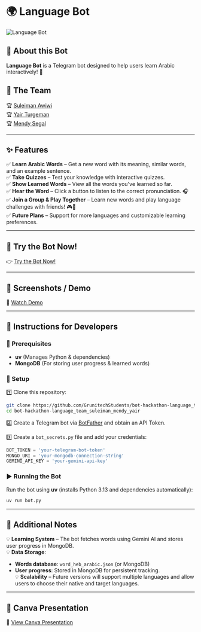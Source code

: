 # 🌍 Language Bot

![Language Bot](https://github.com/user-attachments/assets/417b10ef-c13c-467c-a988-39082cf24489)

## 🎯 About this Bot
**Language Bot** is a Telegram bot designed to help users learn Arabic interactively! 🚀

## 👥 The Team
🏆 [Suleiman Awiwi](https://github.com/slemanaweiwi)  
🏆 [Yair Turgeman](https://github.com/yair489)  
🏆 [Mendy Segal](https://github.com/Mendysegal20)  

---

## ✨ Features
✅ **Learn Arabic Words** – Get a new word with its meaning, similar words, and an example sentence.  
✅ **Take Quizzes** – Test your knowledge with interactive quizzes.  
✅ **Show Learned Words** – View all the words you've learned so far.  
✅ **Hear the Word** – Click a button to listen to the correct pronunciation. 🎧  
✅ **Join a Group & Play Together** – Learn new words and play language challenges with friends! 🎮👥  
✅ **Future Plans** – Support for more languages and customizable learning preferences.  

---

## 🚀 Try the Bot Now!
👉 [Try the Bot Now!](http://t.me/Language_boost_bot)

---

## 📸 Screenshots / Demo
🚧 [Watch Demo](https://github.com/user-attachments/assets/a95aba67-5626-4956-89b5-671db5ca7d8f)

---

## 📢 Instructions for Developers
### 🔧 Prerequisites
- **uv** (Manages Python & dependencies)
- **MongoDB** (For storing user progress & learned words)

### 🚀 Setup
1️⃣ Clone this repository:
```sh
git clone https://github.com/GrunitechStudents/bot-hackathon-language_team_suleiman_mendy_yair.git
cd bot-hackathon-language_team_suleiman_mendy_yair
```
2️⃣ Create a Telegram bot via [BotFather](https://telegram.me/BotFather) and obtain an API Token.

3️⃣ Create a `bot_secrets.py` file and add your credentials:
```python
BOT_TOKEN = 'your-telegram-bot-token'
MONGO_URI = 'your-mongodb-connection-string'
GEMINI_API_KEY = 'your-gemini-api-key'
```

### ▶️ Running the Bot
Run the bot using **uv** (installs Python 3.13 and dependencies automatically):
```sh
uv run bot.py
```

---

## 📌 Additional Notes
💡 **Learning System** – The bot fetches words using Gemini AI and stores user progress in MongoDB.  
💡 **Data Storage**:
   - **Words database**: `word_heb_arabic.json` (or MongoDB)
   - **User progress**: Stored in MongoDB for persistent tracking.  
💡 **Scalability** – Future versions will support multiple languages and allow users to choose their native and target languages.  

---

## 🎨 Canva Presentation
📢 [View Canva Presentation](https://www.canva.com/design/DAGg2Bdh6qQ/tlZ-gjuJzDkxueFlHRxHIA/view?utm_content=DAGg2Bdh6qQ&utm_campaign=designshare&utm_medium=link2&utm_source=uniquelinks&utlId=h65c86d3b02)
